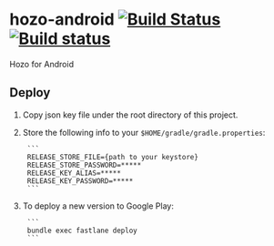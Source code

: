 # hozo-android [![Build Status](https://travis-ci.com/wearetonish/hozo-android.svg?token=CnyzdKBZqSx1AyCVmYCE&branch=master)](https://travis-ci.com/wearetonish/hozo-android) [![Build status](https://badge.buildkite.com/a4d2e23c9fb91d3de4d15abf465eaf9d962c4a58ab0e448905.svg)](https://buildkite.com/tonish/hozo-android)

Hozo for Android

## Deploy
1. Copy json key file under the root directory of this project.
1. Store the following info to your `$HOME/gradle/gradle.properties`:

        ```
        RELEASE_STORE_FILE={path to your keystore}
        RELEASE_STORE_PASSWORD=*****
        RELEASE_KEY_ALIAS=*****
        RELEASE_KEY_PASSWORD=*****
        ```

1. To deploy a new version to Google Play:

        ```
        bundle exec fastlane deploy
        ```
